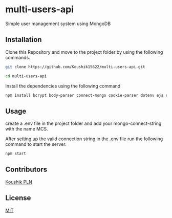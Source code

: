 # multi-users-api

Simple user management system using MongoDB

## Installation

Clone this Repository and move to the project folder by using the following commands.

```bash
git clone https://github.com/Koushik15622/multi-users-api.git

cd multi-users-api
```
Install the dependencies using the following command

```bash
npm install bcrypt body-parser connect-mongo cookie-parser dotenv ejs express express-session fs mongoose morgan multer path --save
```

## Usage
create a .env file in the project folder and add your mongo-connect-string with the name MCS.

After setting up the valid connection string in the .env file run the following command to start the server.

```bash
npm start
```

## Contributors
[Koushik PLN](https://koushik-pln.herokuapp.com/)

## License
[MIT](https://choosealicense.com/licenses/mit/)
